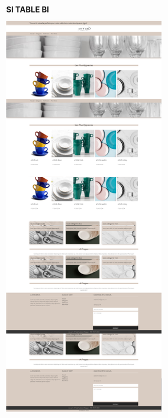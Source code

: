 ## SI TABLE BI
<div style='display:grid;grid-template-columns:repeaat(2,6fr);'>
    <img src='preview.png' alt='preview sitablebi'  width=420 />
    <img src='preview2.png' alt='preview sitablebi' width=420 />
    <img src='preview3.png' alt='preview sitablebi' width=420 />
    <img src='preview4.png' alt='preview sitablebi' width=420 />
    <img src='preview5.png' alt='preview sitablebi' width=420 />
</div>